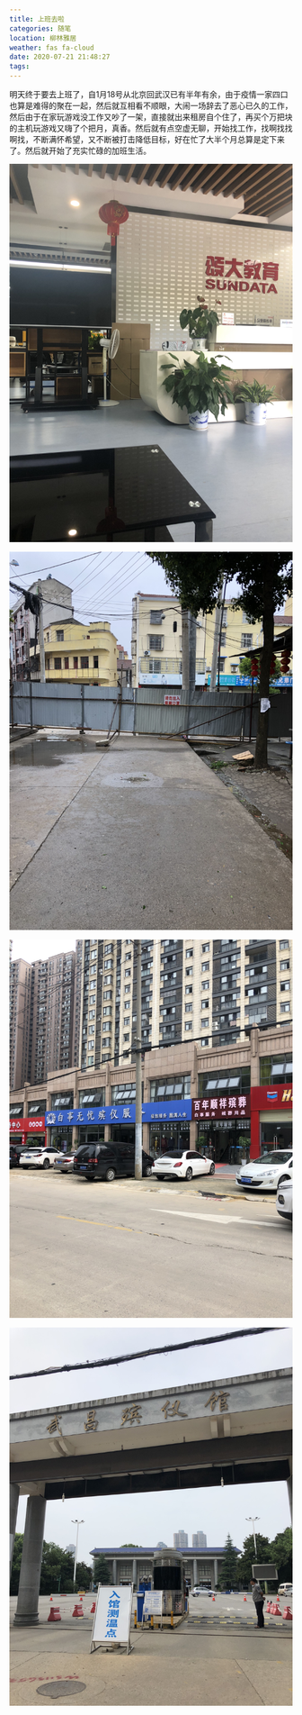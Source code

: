 ```yaml
---
title: 上班去啦
categories: 随笔
location: 柳林雅居
weather: fas fa-cloud
date: 2020-07-21 21:48:27
tags:
---
```

明天终于要去上班了，自1月18号从北京回武汉已有半年有余，由于疫情一家四口也算是难得的聚在一起，然后就互相看不顺眼，大闹一场辞去了恶心已久的工作，然后由于在家玩游戏没工作又吵了一架，直接就出来租房自个住了，再买个万把块的主机玩游戏又嗨了个把月，真香。然后就有点空虚无聊，开始找工作，找啊找找啊找，不断满怀希望，又不断被打击降低目标，好在忙了大半个月总算是定下来了。然后就开始了充实忙碌的加班生活。

![](/IMG_6955.jpg)

<!-- more -->

![IMG_9533](/IMG_9533.jpg)

![IMG_6389](/IMG_6389.jpg)

![IMG_3002](/IMG_3002.jpg)

